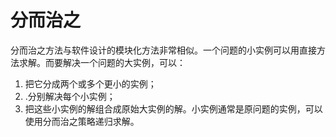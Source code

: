 # 分而治之

分而治之方法与软件设计的模块化方法非常相似。一个问题的小实例可以用直接方法求解。而要解决一个问题的大实例，可以：

1. 把它分成两个或多个更小的实例；
2. .分别解决每个小实例；
3. 把这些小实例的解组合成原始大实例的解。小实例通常是原问题的实例，可以使用分而治之策略递归求解。